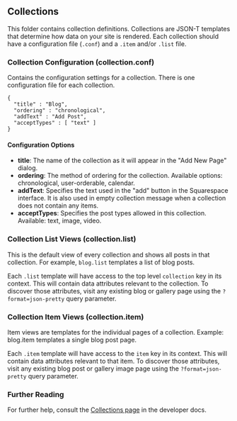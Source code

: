 Collections
-----------

This folder contains collection definitions. Collections are JSON-T templates that determine how data on your site is rendered. Each collection should have a configuration file (`.conf`) and a `.item` and/or `.list` file.

### Collection Configuration (collection.conf)

Contains the configuration settings for a collection. There is one configuration file for each collection.

    {
      "title" : "Blog",
      "ordering" : "chronological",
      "addText" : "Add Post",
      "acceptTypes" : [ "text" ]
    }

#### Configuration Options

- **title**: The name of the collection as it will appear in the "Add New Page" dialog.
- **ordering**: The method of ordering for the collection. Available options: chronological, user-orderable, calendar.
- **addText**: Specifies the text used in the "add" button in the Squarespace interface. It is also used in empty collection message when a collection does not contain any items.
- **acceptTypes**: Specifies the post types allowed in this collection. Available: text, image, video.

### Collection List Views (collection.list)

This is the default view of every collection and shows all posts in that collection. For example, `blog.list` templates a list of blog posts.

Each `.list` template will have access to the top level `collection` key in its context. This will contain data attributes relevant to the collection. To discover those attributes, visit any existing blog or gallery page using the `?format=json-pretty` query parameter. 

### Collection Item Views (collection.item)

Item views are templates for the individual pages of a collection. Example: blog.item templates a single blog post page. 

Each `.item` template will have access to the `item` key in its context. This will contain data attributes relevant to that item. To discover those attributes, visit any existing blog post or gallery image page using the `?format=json-pretty` query parameter.

### Further Reading

For further help, consult the [Collections page](https://developers.squarespace.com/collections/) in the developer docs.
